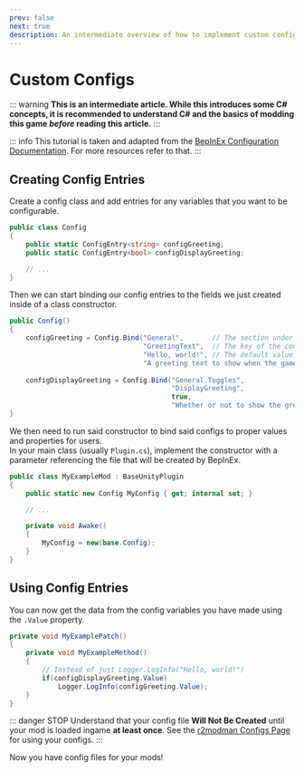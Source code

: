 ```yaml
---
prev: false
next: true
description: An intermediate overview of how to implement custom configs for your Lethal Company mods.
---
```


# Custom Configs

::: warning
**This is an intermediate article. While this introduces some C# concepts, it is recommended to understand C# and the basics of modding this game <i>before</i> reading this article.**
:::

::: info
This tutorial is taken and adapted from the [BepInEx Configuration Documentation](https://docs.bepinex.dev/articles/dev_guide/plugin_tutorial/4_configuration.html). For more resources refer to that.
:::

## Creating Config Entries
Create a config class and add entries for any variables that you want to be configurable.

```cs
public class Config
{
    public static ConfigEntry<string> configGreeting;
    public static ConfigEntry<bool> configDisplayGreeting;

    // ...
}
```

Then we can start binding our config entries to the fields we just created inside of a class constructor.

```cs
public Config()
{
    configGreeting = Config.Bind("General",       // The section under which the option is shown
                                 "GreetingText",  // The key of the configuration option in the configuration file
                                 "Hello, world!", // The default value
                                 "A greeting text to show when the game is launched"); // Description of the option
    
    configDisplayGreeting = Config.Bind("General.Toggles", 
                                        "DisplayGreeting",
                                        true,
                                        "Whether or not to show the greeting text");
}
```

We then need to run said constructor to bind said configs to proper values and properties for users.<br>
In your main class (usually `Plugin.cs`), implement the constructor with a parameter referencing the file that will be created by BepInEx.

```cs
public class MyExampleMod : BaseUnityPlugin
{
    public static new Config MyConfig { get; internal set; }

    // ...

    private void Awake()
    {
        MyConfig = new(base.Config);
    }
}
```


## Using Config Entries

You can now get the data from the config variables you have made using the `.Value` property.

```cs
private void MyExamplePatch()
{
    private void MyExampleMethod()
    {
        // Instead of just Logger.LogInfo("Hello, world!")
        if(configDisplayGreeting.Value)
            Logger.LogInfo(configGreeting.Value);
    }
}
```

::: danger STOP
Understand that your config file **Will Not Be Created** until your mod is loaded ingame **at least once**. See the [r2modman Configs Page](https://lethal.wiki/installation/configuration.html) for using your configs.
:::

Now you have config files for your mods!
